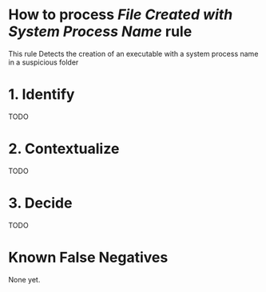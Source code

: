 # How to process *File Created with System Process Name* rule
This rule Detects the creation of an executable with a system process name in a suspicious folder

# 1. Identify
TODO

# 2. Contextualize
TODO

# 3. Decide
TODO

# Known False Negatives
None yet.
